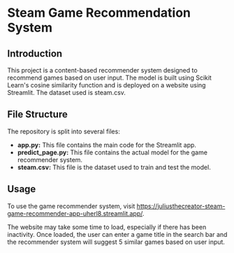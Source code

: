# Steam Game Recommendation System
## Introduction
This project is a content-based recommender system designed to recommend games based on user input. The model is built using Scikit Learn's cosine similarity function and is deployed on a website using Streamlit. The dataset used is steam.csv.

## File Structure
The repository is split into several files:

- **app.py:** This file contains the main code for the Streamlit app.
- **predict_page.py:** This file contains the actual model for the game recommender system.
- **steam.csv:** This file is the dataset used to train and test the model.

## Usage
To use the game recommender system, visit https://juliusthecreator-steam-game-recommender-app-uherl8.streamlit.app/. 

The website may take some time to load, especially if there has been inactivity. Once loaded, the user can enter a game title in the search bar and the recommender system will suggest 5 similar games based on user input.
